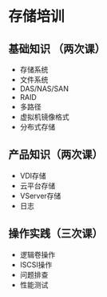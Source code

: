 ﻿# 存储培训



## 基础知识 （两次课）
- 存储系统
- 文件系统
- DAS/NAS/SAN
- RAID
- 多路径
- 虚拟机镜像格式
- 分布式存储



## 产品知识（两次课）
- VDI存储
- 云平台存储
- VServer存储
- 日志



## 操作实践（三次课） 
- 逻辑卷操作
- ISCSI操作
- 问题排查
- 性能测试



